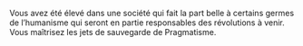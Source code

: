 ﻿---
id: origins_fr.md#humanisme
name: Humanisme
---

Vous avez été élevé dans une société qui fait la part belle à certains germes de l’humanisme qui seront en partie responsables des révolutions à venir. Vous maîtrisez les jets de sauvegarde de Pragmatisme.

